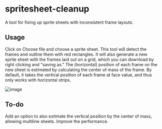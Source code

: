 # spritesheet-cleanup
A tool for fixing up sprite sheets with inconsistent frame layouts.

## Usage

Click on Choose file and choose a sprite sheet. This tool will detect the frames and outline them with red rectangles. 
It will also generate a new sprite sheet with the frames laid out on a grid, which you can download by right clicking and "saving as."
The (horizontal) position of each frame on the new sheet is estimated by calculating the center of mass of the frame.
By default, it takes the vertical position of each frame at face value, and thus only works with horizontal strips.

![image](https://user-images.githubusercontent.com/96730122/222261856-7ac4709f-d8cd-41a4-b685-791cfe148b1a.png)

## To-do

Add an option to also estimate the vertical position by the center of mass, allowing multiline sheets.
Improve the performance.
